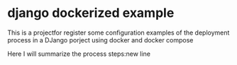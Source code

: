 # django dockerized example

This is a projectfor register some configuration examples of the deployment
process in a DJango porject using docker and docker compose

Here I will summarize the process steps:new line
